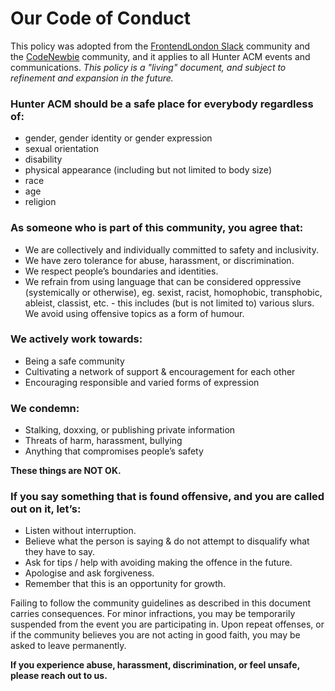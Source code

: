 # Our Code of Conduct

This policy was adopted from the [FrontendLondon Slack](https://github.com/frontendlondon-slack/Code-Of-Conduct/blob/master/README.md) community and the [CodeNewbie](https://www.codenewbie.org/blogs/our-code-of-conduct) community, and it applies to all Hunter ACM events and communications. *This policy is a "living" document, and subject to refinement and expansion in the future.*

### Hunter ACM should be a safe place for everybody regardless of:

- gender, gender identity or gender expression 
- sexual orientation
- disability
- physical appearance (including but not limited to body size)
- race
- age
- religion

### As someone who is part of this community, you agree that:

* We are collectively and individually committed to safety and inclusivity.
* We have zero tolerance for abuse, harassment, or discrimination.
* We respect people’s boundaries and identities.
* We refrain from using language that can be considered oppressive (systemically or otherwise), eg. sexist, racist, homophobic, transphobic, ableist, classist, etc. - this includes (but is not limited to) various slurs. We avoid using offensive topics as a form of humour.


### We actively work towards:

* Being a safe community
* Cultivating a network of support & encouragement for each other
* Encouraging responsible and varied forms of expression


### We condemn:

* Stalking, doxxing, or publishing private information
* Threats of harm, harassment, bullying
* Anything that compromises people’s safety

**These things are NOT OK.**

### If you say something that is found offensive, and you are called out on it, let’s:

* Listen without interruption.
* Believe what the person is saying & do not attempt to disqualify what they have to say.
* Ask for tips / help with avoiding making the offence in the future.
* Apologise and ask forgiveness.
* Remember that this is an opportunity for growth.

Failing to follow the community guidelines as described in this document carries consequences. For minor infractions, you may be temporarily suspended from the event you are participating in. Upon repeat offenses, or if the community believes you are not acting in good faith, you may be asked to leave permanently.


**If you experience abuse, harassment, discrimination, or feel unsafe, please reach out to us.**
